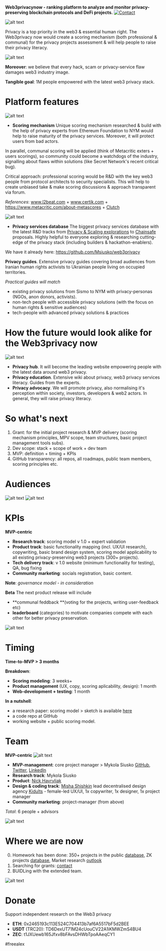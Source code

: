 **Web3privacynow - ranking platform to analyze and monitor privacy-preserving blockchain protocols and DeFi projects.** [![Contact](https://img.shields.io/twitter/follow/nicksvyaznoy?style=social)](https://twitter.com/intent/follow?screen_name=nicksvyaznoy)

![alt text](https://github.com/Msiusko/web3privacy/blob/main/Web3privacynowplatform/Staticobjects/Screenshot%202023-01-27%20at%2011.34.42.png?raw=true)

Privacy is a top priority in the web3 & essential human right. The Web3privacy now would create a scoring mechanism (both professional & communal) for the privacy projects assessment & will help people to raise their privacy literacy.

![alt text](https://github.com/Msiusko/web3privacy/blob/main/Web3privacynowplatform/Staticobjects/Screenshot%202023-01-27%20at%2011.55.43.png?raw=true) 

**Moreover**: we believe that every hack, scam or privacy-service flaw damages web3 industry image.

**Tangible goal**: 1M people empowered with the latest web3 privacy stack.

# Platform features
![alt text](https://github.com/Msiusko/web3privacy/blob/main/Web3privacynowplatform/Staticobjects/Screenshot%202023-01-27%20at%2011.37.28.png?raw=true)

- **Scoring mechanism**
Unique scoring mechanism researched & build with the help of privacy experts from Ethereum Foundation to NYM would help to raise maturity of the privacy services. Moreover, it will protect users from bad actors.

In parallel, communal scoring will be applied (think of Metacritic exters + users scorings), so community could become a watchdogs of the industry, signalling about flaws within solutions (like Secret Network's recent critical bug).

Critical approach: professional scoring would be R&D with the key web3 people from protocol architects to security specialists. This will help to create unbiased take & make scoring discussions & approach transparent via forum. 

_References_: www.l2beat.com + www.certik.com + https://www.metacritic.com/about-metascores + [Clutch](https://clutch.co/methodology)

![alt text](https://github.com/Msiusko/web3privacy/blob/main/Web3privacynowplatform/Staticobjects/Screenshot%202023-01-27%20at%2011.48.45.png?raw=true)

- **Privacy services database** 
The biggest privacy services database with the latest R&D tracks from [Privacy & Scaling explorations](http://appliedzkp.org) to [Chainsafe](http://chainsafe.io) proposals.
Highly helpful to everyone exploring & researching cutting-edge of the privacy stack (including builders & hackathon-enablers).

We have it already here: https://github.com/Msiusko/web3privacy

**Privacy guides**.
Extensive privacy guides covering broad audiences from Iranian human rights activists to Ukrainian people living on occupied territories.

_Practical guides will match_

- existing privacy solutions from Sismo to NYM with privacy-personas (NGOs, anon donors, activists).
- non-tech people with accessible privacy solutions (with the focus on human rights & sensitive audiences)
- tech-people with advanced privacy solutions & practices

# How the future would look alike for the Web3privacy now
![alt text](https://github.com/Msiusko/web3privacy/blob/main/Web3privacynowplatform/Staticobjects/Screenshot%202023-01-27%20at%2011.48.53.png?raw=true)

- **Privacy hub**. It will become the leading website empowering people with the latest data around web3 privacy.
- **Privacy education**. Extensive wiki about privacy, web3 privacy services literacy. Guides from the experts.
- **Privacy advocacy**. We will promote privacy, also normalising it's perception within society, investors, developers & web2 actors.
In general, they will raise privacy literacy.

# So what's next
1. Grant: for the initial project research & MVP delivery (scoring mechanism principles, MPV scope, team structures, basic project management tools subs).
2. Dev scope: stack + scope of work + dev team
3. MVP: definition + timing + KPIs
4. GitHub transparency: all repos, all roadmaps, public team members, scoring principles etc.

# Audiences
![alt text](https://github.com/Msiusko/web3privacy/blob/main/Web3privacynowplatform/Staticobjects/Screenshot%202023-01-28%20at%2010.22.29.png?raw=true)
![alt text](https://github.com/Msiusko/web3privacy/blob/main/Web3privacynowplatform/Staticobjects/Screenshot%202023-01-28%20at%2010.22.16.png?raw=true)

# KPIs
**MVP-centric**
- **Research track**: scoring model v 1.0 + expert validation
- **Product track**: basic functionality mapping (incl. UX/UI research), copywriting, basic brand design system, scoring model applicability to all existing privacy-preserving web3 projects (300+ projects).
- **Tech delivery track**: v 1.0 website (minimum functionality for testing), QA, bug fixing
- **Community marketing**: socials registration, basic content.

**Note**: _governance model - in consideration_

**Beta**
The next product release will include 
- **communal feddback **(voting for the projects, writing user-feedback etc) 
- **leaderboard** (categories) to motivate companies compete with each other for better privacy preservation.

![alt text](https://github.com/Msiusko/web3privacy/blob/main/Web3privacynowplatform/Staticobjects/Screenshot%202023-01-28%20at%2010.34.02.png?raw=true)

# Timing
**Time-to-MVP > 3 months**

**Breakdown**: 
- **Scoring modeling**: 3 weeks+
- **Product management** (UX, copy, scoring aplicability, design): 1 month
- **Web-development + testing**: 1 month

**In a nutshell**: 
- a research paper: scoring model > sketch is available [here](https://github.com/Msiusko/web3privacy/blob/main/Web3privacynowplatform/Scoringmodel.md)
- a code repo at GitHub
- working website + public scoring model.

# Team
**MVP-centric**
![alt text](https://github.com/Msiusko/web3privacy/blob/main/Web3privacynowplatform/Staticobjects/Screenshot%202023-01-28%20at%2014.05.21.png?raw=true)

- **MVP-management**: core project manager > Mykola Siusko [GitHub](http://github.com/Msiusko), [Twitter](http://twitter.com/nicksvyaznoy), [LinkedIn](http://linkedin.com/in/siusko/)
- **Research track**: Mykola Siusko
- **Product**: [Nick Havryliak](https://www.linkedin.com/in/havryliak/)
- **Design & coding track**: [Misha Shishkin](https://www.linkedin.com/in/mikeshishkin/) lead decentralised design agency [Kidults](https://wearekidults.com) - female-led UX/UI, 1x copywriter, 1x designer, 1x project manager
- **Community marketing**: project-manager (from above)

_Total_: 6 people + advisors

![alt text](https://github.com/Msiusko/web3privacy/blob/main/Web3privacynowplatform/Staticobjects/Screenshot%202023-01-27%20at%2015.52.16.png?raw=true)

# Where we are now
0. Homework has been done: 350+ projects in the public [database](https://github.com/Msiusko/web3privacy), ZK projects [database](https://github.com/Msiusko/web3privacy/tree/main/ZKprivacylandscape), Market research [outlook](https://github.com/Msiusko/web3privacy/blob/main/Market%20overview/Privacy%20market%20outlook%20in%20Web3%20by%20Mykola%20Siusko%20(Jan%202023).pdf) 
1. Searching for grants: [contact](http://twitter.com/nicksvyaznoy)
2. BUIDLing with the extended team.

![alt text](https://github.com/Msiusko/web3privacy/blob/main/Web3privacynowplatform/Staticobjects/Screenshot%202023-01-27%20at%2013.39.08.png?raw=true)

# Donate

Support independent research on the Web3 privacy

- **ETH**: 0x2465193c113E524C704413b7af6A5517bF5d2BEE
- **USDT** (TRC20): TD6DexUT71M24cUouCV22A1iKMWZmS4BU4
- **ZEC**: t1JXUewb165Jfxv8bFAvsDHWbTpoAAeqCY1

#freealex

